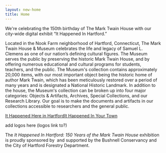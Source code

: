 ```yaml
---
layout: new-home
title: Home
---
```


We're celebrating the 150th birthday of The Mark Twain House with our city-wide digital exhibit “It Happened In Hartford.”

Located in the Nook Farm neighborhood of Hartford, Connecticut, The Mark Twain House & Museum celebrates the life and legacy of Samuel L. Clemens as one of our nation’s defining cultural figures. The Museum serves the public by preserving the historic Mark Twain House, and by offering numerous educational and cultural programs for students, teachers, and the public. The Museum's collection contains approximately 20,000 items, with our most important object being the historic home of author Mark Twain, which has been meticulously restored over a period of many years and is designated a National Historic Landmark. In addition to the house, the Museum's collection can be broken up into four major categories: Objects & Artifacts, Archives, Special Collections, and our Research Library. Our goal is to make the documents and artifacts in our collections accessible to researchers and the general public. 

<a href="{{ '/towns/hartford.html' | relative_url }}" class="btn btn-outline-primary">It Happened Here in Hartford</a><a href="{{ '/education.html' | relative_url }}" class="btn btn-outline-primary">It Happened In Your Town</a>

add logos here (logos link to?)

The *It Happened In Hartford: 150 Years of the Mark Twain House* exhibition is proudly sponsored by <img> and supported by the Bushnell Conservancy and the City of Hartford Forestry Department. 